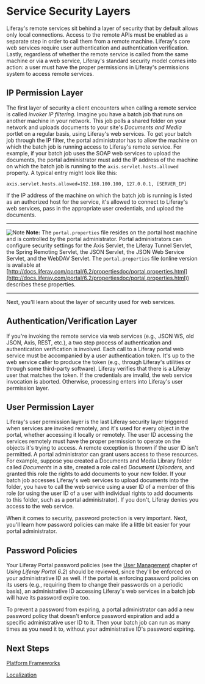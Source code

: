 # Service Security Layers

Liferay's remote services sit behind a layer of security that by default allows
only local connections. Access to the remote APIs must be enabled as a separate
step in order to call them from a remote machine. Liferay's core web services
require user authentication and authentication verification. Lastly, regardless 
of whether the remote service is called from the same machine or via a web 
service, Liferay's standard security model comes into action: a user must have 
the proper permissions in Liferay's permissions system to access remote 
services. 

## IP Permission Layer

The first layer of security a client encounters when calling a remote service
is called *invoker IP filtering*. Imagine you have a batch job that runs on 
another machine in your network. This job polls a shared folder on your network 
and uploads documents to your site's *Documents and Media* portlet on a regular 
basis, using Liferay's web services. To get your batch job through the IP 
filter, the portal administrator has to allow the machine on which the batch job 
is running access to Liferay's remote service. For example, if your batch job 
uses the SOAP web services to upload the documents, the portal administrator 
must add the IP address of the machine on which the batch job is running to the
`axis.servlet.hosts.allowed` property. A typical entry might look like this:

    axis.servlet.hosts.allowed=192.168.100.100, 127.0.0.1, [SERVER_IP]

If the IP address of the machine on which the batch job is running is listed
as an authorized host for the service, it's allowed to connect to Liferay's web
services, pass in the appropriate user credentials, and upload the documents. 

---

 ![Note](../../images/tip-pen-paper.png) **Note:** The `portal.properties` file
 resides on the portal host machine and is controlled by the portal
 administrator. Portal administrators can configure security settings for the
 Axis Servlet, the Liferay Tunnel Servlet, the Spring Remoting Servlet, the JSON
 Servlet, the JSON Web Service Servlet, and the WebDAV Servlet. The
 `portal.properties` file (online version is available at
 [http://docs.liferay.com/portal/6.2/propertiesdoc/portal.properties.html](http://docs.liferay.com/portal/6.2/propertiesdoc/portal.properties.html))
 describes these properties. 

---

Next, you'll learn about the layer of security used for web services.

## Authentication/Verification Layer

If you're invoking the remote service via web services (e.g., JSON WS, old
JSON, Axis, REST, etc.), a two step process of authentication and authentication
verification is involved. Each call to a Liferay portal web service must be
accompanied by a user authentication token. It's up to the web service caller to
produce the token (e.g., through Liferay's utilities or through some third-party
software). Liferay verifies that there is a Liferay user that matches the token.
If the credentials are invalid, the web service invocation is aborted.
Otherwise, processing enters into Liferay's user permission layer. 

## User Permission Layer

Liferay's user permission layer is the last Liferay security layer triggered
when services are invoked remotely, and it's used for every object in the
portal, whether accessing it locally or remotely. The user ID accessing the
services remotely must have the proper permission to operate on the objects it's
trying to access. A remote exception is thrown if the user ID isn't permitted.
A portal administrator can grant users access to these resources. For example,
suppose you created a Documents and Media Library folder called *Documents* in a
site, created a role called *Document Uploaders*, and granted this role the
rights to add documents to your new folder. If your batch job accesses Liferay's
web services to upload documents into the folder, you have to call the web
service using a user ID of a member of this role (or using the user ID of a user
with individual rights to add documents to this folder, such as a portal
administrator). If you don't, Liferay denies you access to the web service. 

When it comes to security, password protection is very important. Next, you'll
learn how password policies can make life a little bit easier for your portal
administrator.

## Password Policies 

Your Liferay Portal password policies (see the [User
Management](https://www.liferay.com/documentation/liferay-portal/6.2/user-guide/-/ai/management-liferay-portal-6-2-user-guide-16-en)
chapter of *Using Liferay Portal 6.2*) should be reviewed, since they'll be
enforced on your administrative ID as well. If the portal is enforcing password
policies on its users (e.g., requiring them to change their passwords on a
periodic basis), an administrative ID accessing Liferay's web services in a
batch job will have its password expire too.

To prevent a password from expiring, a portal administrator can add a new
password policy that doesn't enforce password expiration and add a specific
administrative user ID to it. Then your batch job can run as many times as you
need it to, without your administrative ID's password expiring.

## Next Steps 

[Platform Frameworks](https://www-ldn.liferay.com/develop/tutorials/-/knowledge_base/platform-frameworks-lp-6-2-develop-tutorial)

[Localization](https://www-ldn.liferay.com/develop/tutorials/-/knowledge_base/localization-lp-6-2-develop-tutorial)

<!-- 
URL below needs changed to proper LDN URL when moved to LDN
-->

<!--
[Setting the Authentication type](https://www-ldn.liferay.com/develop/tutorials/-/knowledge_base/setting-authentication-type)
-->
